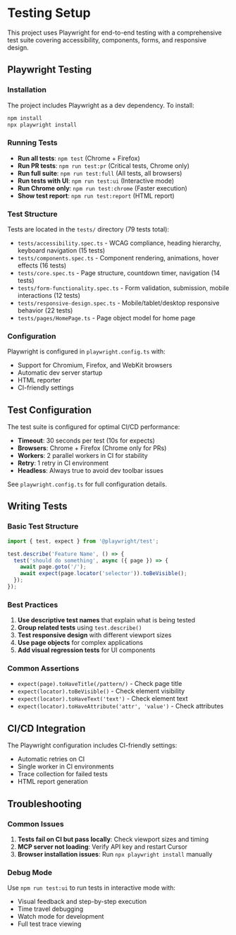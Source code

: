 # Testing Setup

This project uses Playwright for end-to-end testing with a comprehensive test suite covering accessibility, components, forms, and responsive design.

## Playwright Testing

### Installation

The project includes Playwright as a dev dependency. To install:

```bash
npm install
npx playwright install
```

### Running Tests

- **Run all tests**: `npm test` (Chrome + Firefox)
- **Run PR tests**: `npm run test:pr` (Critical tests, Chrome only)
- **Run full suite**: `npm run test:full` (All tests, all browsers)
- **Run tests with UI**: `npm run test:ui` (Interactive mode)
- **Run Chrome only**: `npm run test:chrome` (Faster execution)
- **Show test report**: `npm run test:report` (HTML report)

### Test Structure

Tests are located in the `tests/` directory (79 tests total):
- `tests/accessibility.spec.ts` - WCAG compliance, heading hierarchy, keyboard navigation (15 tests)
- `tests/components.spec.ts` - Component rendering, animations, hover effects (16 tests)
- `tests/core.spec.ts` - Page structure, countdown timer, navigation (14 tests)
- `tests/form-functionality.spec.ts` - Form validation, submission, mobile interactions (12 tests)
- `tests/responsive-design.spec.ts` - Mobile/tablet/desktop responsive behavior (22 tests)
- `tests/pages/HomePage.ts` - Page object model for home page

### Configuration

Playwright is configured in `playwright.config.ts` with:
- Support for Chromium, Firefox, and WebKit browsers
- Automatic dev server startup
- HTML reporter
- CI-friendly settings

## Test Configuration

The test suite is configured for optimal CI/CD performance:
- **Timeout**: 30 seconds per test (10s for expects)
- **Browsers**: Chrome + Firefox (Chrome only for PRs)
- **Workers**: 2 parallel workers in CI for stability
- **Retry**: 1 retry in CI environment
- **Headless**: Always true to avoid dev toolbar issues

See `playwright.config.ts` for full configuration details.

## Writing Tests

### Basic Test Structure

```typescript
import { test, expect } from '@playwright/test';

test.describe('Feature Name', () => {
  test('should do something', async ({ page }) => {
    await page.goto('/');
    await expect(page.locator('selector')).toBeVisible();
  });
});
```

### Best Practices

1. **Use descriptive test names** that explain what is being tested
2. **Group related tests** using `test.describe()`
3. **Test responsive design** with different viewport sizes
4. **Use page objects** for complex applications
5. **Add visual regression tests** for UI components

### Common Assertions

- `expect(page).toHaveTitle(/pattern/)` - Check page title
- `expect(locator).toBeVisible()` - Check element visibility
- `expect(locator).toHaveText('text')` - Check element text
- `expect(locator).toHaveAttribute('attr', 'value')` - Check attributes

## CI/CD Integration

The Playwright configuration includes CI-friendly settings:
- Automatic retries on CI
- Single worker in CI environments
- Trace collection for failed tests
- HTML report generation

## Troubleshooting

### Common Issues

1. **Tests fail on CI but pass locally**: Check viewport sizes and timing
2. **MCP server not loading**: Verify API key and restart Cursor
3. **Browser installation issues**: Run `npx playwright install` manually

### Debug Mode

Use `npm run test:ui` to run tests in interactive mode with:
- Visual feedback and step-by-step execution
- Time travel debugging
- Watch mode for development
- Full test trace viewing
